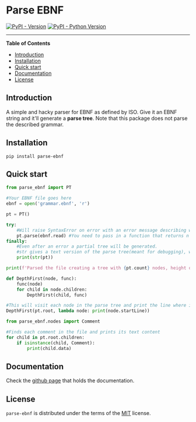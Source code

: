 # Parse EBNF

[![PyPI - Version](https://img.shields.io/pypi/v/parse-ebnf.svg)](https://pypi.org/project/parse-ebnf)
[![PyPI - Python Version](https://img.shields.io/pypi/pyversions/parse-ebnf.svg)](https://pypi.org/project/parse-ebnf)

-----

**Table of Contents**

- [Introduction](#introduction)
- [Installation](#installation)
- [Quick start](#quickstart)
- [Documentation](#documentation)
- [License](#license)

## Introduction

A simple and hacky parser for EBNF as defined by ISO. Give it an EBNF string and
it'll generate a **parse tree**. Note that this package does not parse the
described grammar.

## Installation

```console
pip install parse-ebnf
```
## Quick start

```python
from parse_ebnf import PT

#Your EBNF file goes here
ebnf = open('grammar.ebnf', 'r')

pt = PT()

try:
    #Will raise SyntaxError on error with an error message describing what went wrong
    pt.parse(ebnf.read) #You need to pass in a function that returns n characters where n is given as the first parameter.
finally:
    #Even after an error a partial tree will be generated.
    #str gives a text version of the parse tree(meant for debugging), while repr gives the text that it was produced from.
    print(str(pt))

print(f'Parsed the file creating a tree with {pt.count} nodes, height of {pt.height}. Each node has at MOST {pt.maxDegree} children.')

def DepthFirst(node, func):
    func(node)
    for child in node.children:
        DepthFirst(child, func)

#This will visit each node in the parse tree and print the line where its text begins
DepthFirst(pt.root, lambda node: print(node.startLine))

from parse_ebnf.nodes import Comment

#Finds each comment in the file and prints its text content
for child in pt.root.children:
    if isinstance(child, Comment):
        print(child.data)
```

## Documentation

Check the [github page](https://chaosinventor.github.io/parse-ebnf/) that
holds the documentation.

## License

`parse-ebnf` is distributed under the terms of the [MIT](https://spdx.org/licenses/MIT.html) license.


